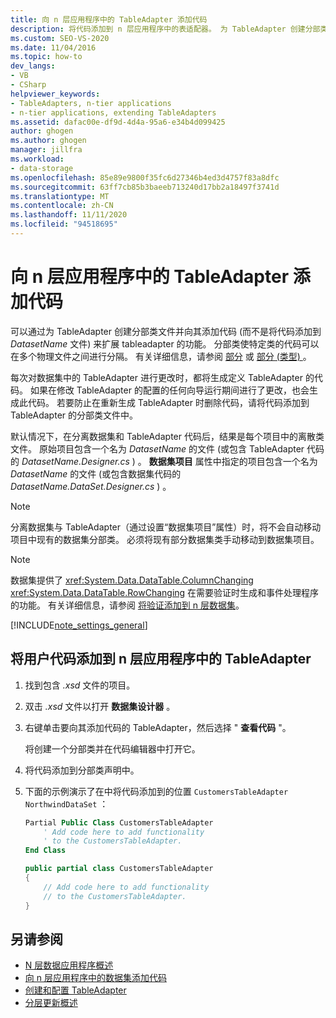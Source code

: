 ```yaml
---
title: 向 n 层应用程序中的 TableAdapter 添加代码
description: 将代码添加到 n 层应用程序中的表适配器。 为 TableAdapter 创建分部类文件，并将代码添加到 (，而不是添加到 DatasetName) 。
ms.custom: SEO-VS-2020
ms.date: 11/04/2016
ms.topic: how-to
dev_langs:
- VB
- CSharp
helpviewer_keywords:
- TableAdapters, n-tier applications
- n-tier applications, extending TableAdapters
ms.assetid: dafac00e-df9d-4d4a-95a6-e34b4d099425
author: ghogen
ms.author: ghogen
manager: jillfra
ms.workload:
- data-storage
ms.openlocfilehash: 85e89e9800f35fc6d27346b4ed3d4757f83a8dfc
ms.sourcegitcommit: 63ff7cb85b3baeeb713240d17bb2a18497f3741d
ms.translationtype: MT
ms.contentlocale: zh-CN
ms.lasthandoff: 11/11/2020
ms.locfileid: "94518695"
---
```

# <a name="add-code-to-tableadapters-in-n-tier-applications"></a>向 n 层应用程序中的 TableAdapter 添加代码
可以通过为 TableAdapter 创建分部类文件并向其添加代码 (而不是将代码添加到 *DatasetName* 文件) 来扩展 tableadapter 的功能。 分部类使特定类的代码可以在多个物理文件之间进行分隔。 有关详细信息，请参阅 [部分](/dotnet/visual-basic/language-reference/modifiers/partial) 或 [部分 (类型) ](/dotnet/csharp/language-reference/keywords/partial-type)。

每次对数据集中的 TableAdapter 进行更改时，都将生成定义 TableAdapter 的代码。 如果在修改 TableAdapter 的配置的任何向导运行期间进行了更改，也会生成此代码。 若要防止在重新生成 TableAdapter 时删除代码，请将代码添加到 TableAdapter 的分部类文件中。

默认情况下，在分离数据集和 TableAdapter 代码后，结果是每个项目中的离散类文件。 原始项目包含一个名为 *DatasetName* 的文件 (或包含 TableAdapter 代码的 *DatasetName.Designer.cs* ) 。 **数据集项目** 属性中指定的项目包含一个名为 *DatasetName* 的文件 (或包含数据集代码的 *DatasetName.DataSet.Designer.cs* ) 。

> [!NOTE]
> 分离数据集与 TableAdapter（通过设置“数据集项目”属性）时，将不会自动移动项目中现有的数据集分部类。 必须将现有部分数据集类手动移动到数据集项目。

> [!NOTE]
> 数据集提供了 <xref:System.Data.DataTable.ColumnChanging> <xref:System.Data.DataTable.RowChanging> 在需要验证时生成和事件处理程序的功能。 有关详细信息，请参阅 [将验证添加到 n 层数据集](../data-tools/add-validation-to-an-n-tier-dataset.md)。

[!INCLUDE[note_settings_general](../data-tools/includes/note_settings_general_md.md)]

## <a name="to-add-user-code-to-a-tableadapter-in-an-n-tier-application"></a>将用户代码添加到 n 层应用程序中的 TableAdapter

1. 找到包含 *.xsd* 文件的项目。

2. 双击 *.xsd* 文件以打开 **数据集设计器** 。

3. 右键单击要向其添加代码的 TableAdapter，然后选择 " **查看代码** "。

     将创建一个分部类并在代码编辑器中打开它。

4. 将代码添加到分部类声明中。

5. 下面的示例演示了在中将代码添加到的位置 `CustomersTableAdapter` `NorthwindDataSet` ：

    ```vb
    Partial Public Class CustomersTableAdapter
        ' Add code here to add functionality
        ' to the CustomersTableAdapter.
    End Class
    ```

    ```csharp
    public partial class CustomersTableAdapter
    {
        // Add code here to add functionality
        // to the CustomersTableAdapter.
    }
    ```

## <a name="see-also"></a>另请参阅

- [N 层数据应用程序概述](../data-tools/n-tier-data-applications-overview.md)
- [向 n 层应用程序中的数据集添加代码](../data-tools/add-code-to-datasets-in-n-tier-applications.md)
- [创建和配置 TableAdapter](create-and-configure-tableadapters.md)
- [分层更新概述](hierarchical-update.md)
